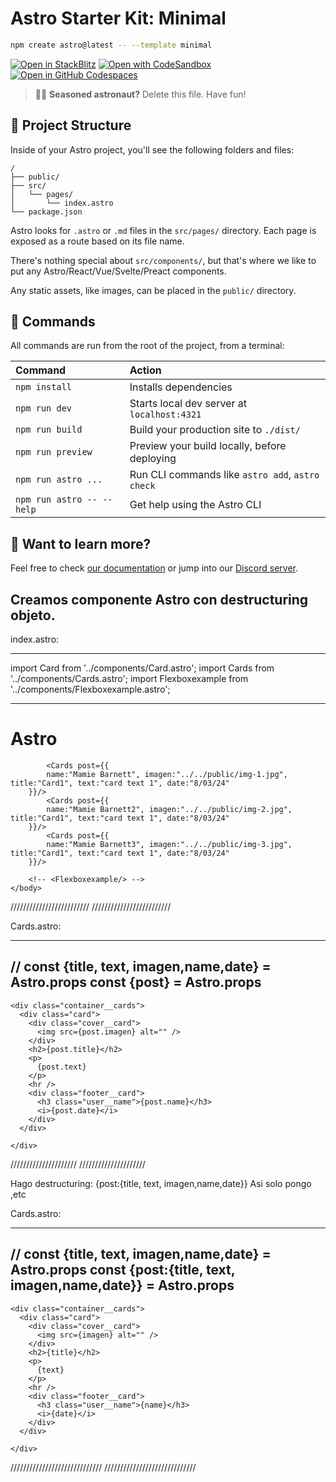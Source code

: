 # Astro Starter Kit: Minimal

```sh
npm create astro@latest -- --template minimal
```

[![Open in StackBlitz](https://developer.stackblitz.com/img/open_in_stackblitz.svg)](https://stackblitz.com/github/withastro/astro/tree/latest/examples/minimal)
[![Open with CodeSandbox](https://assets.codesandbox.io/github/button-edit-lime.svg)](https://codesandbox.io/p/sandbox/github/withastro/astro/tree/latest/examples/minimal)
[![Open in GitHub Codespaces](https://github.com/codespaces/badge.svg)](https://codespaces.new/withastro/astro?devcontainer_path=.devcontainer/minimal/devcontainer.json)

> 🧑‍🚀 **Seasoned astronaut?** Delete this file. Have fun!

## 🚀 Project Structure

Inside of your Astro project, you'll see the following folders and files:

```text
/
├── public/
├── src/
│   └── pages/
│       └── index.astro
└── package.json
```

Astro looks for `.astro` or `.md` files in the `src/pages/` directory. Each page is exposed as a route based on its file name.

There's nothing special about `src/components/`, but that's where we like to put any Astro/React/Vue/Svelte/Preact components.

Any static assets, like images, can be placed in the `public/` directory.

## 🧞 Commands

All commands are run from the root of the project, from a terminal:

| Command                   | Action                                           |
| :------------------------ | :----------------------------------------------- |
| `npm install`             | Installs dependencies                            |
| `npm run dev`             | Starts local dev server at `localhost:4321`      |
| `npm run build`           | Build your production site to `./dist/`          |
| `npm run preview`         | Preview your build locally, before deploying     |
| `npm run astro ...`       | Run CLI commands like `astro add`, `astro check` |
| `npm run astro -- --help` | Get help using the Astro CLI                     |

## 👀 Want to learn more?

Feel free to check [our documentation](https://docs.astro.build) or jump into our [Discord server](https://astro.build/chat).

## Creamos componente Astro con destructuring objeto.

index.astro:

---
import Card from '../components/Card.astro';
import Cards from '../components/Cards.astro';
import Flexboxexample from '../components/Flexboxexample.astro';



---

<html lang="en">
	<head>
		<meta charset="utf-8" />
		<link rel="icon" type="image/svg+xml" href="/favicon.svg" />
		<meta name="viewport" content="width=device-width" />
		<meta name="generator" content={Astro.generator} />
		<title>Astro</title>
	</head>
	<body>
		<h1>Astro</h1>
		<!-- <Card title="Card1" text="card text 1"></Card>
		<Card title="Card2" text="card text 1"></Card>
		<Card title="Card3" text="card text 1"></Card> -->


			<Cards post={{
			name:"Mamie Barnett", imagen:"../../public/img-1.jpg", title:"Card1", text:"card text 1", date:"8/03/24"	
		}}/>
			<Cards post={{
			name:"Mamie Barnett2", imagen:"../../public/img-2.jpg", title:"Card1", text:"card text 1", date:"8/03/24"	
		}}/>
			<Cards post={{
			name:"Mamie Barnett3", imagen:"../../public/img-3.jpg", title:"Card1", text:"card text 1", date:"8/03/24"	
		}}/>

		<!-- <Flexboxexample/> -->
	</body>
</html>

/////////////////////////
/////////////////////////

Cards.astro:

---
// const {title, text, imagen,name,date} = Astro.props
const {post} = Astro.props
---

<!doctype html>
<html lang="en">
  <head>
    <meta charset="UTF-8" />
    <meta http-equiv="X-UA-Compatible" content="IE=edge" />
    <meta name="viewport" content="width=device-width, initial-scale=1.0" />
    <title>Astro CARD</title>
    <!-- <link rel="stylesheet" href="css/estilos-flex.css"> -->
    <!-- <link rel="stylesheet" href="css/estilos-grid.css" /> -->
  </head>
  <body>
    <div class="container__background-triangle">
      <div class="triangle triangle1"></div>
      <div class="triangle triangle2"></div>
      <div class="triangle triangle3"></div>
    </div>

    <div class="container__cards">
      <div class="card">
        <div class="cover__card">
          <img src={post.imagen} alt="" />
        </div>
        <h2>{post.title}</h2>
        <p>
          {post.text}
        </p>
        <hr />
        <div class="footer__card">
          <h3 class="user__name">{post.name}</h3>
          <i>{post.date}</i>
        </div>
      </div>

    </div>
  </body>
</html>


/////////////////////
/////////////////////

Hago destructuring:
{post:{title, text, imagen,name,date}}
Asi solo pongo  <img src={imagen} alt="" /> ,etc

Cards.astro:

---
// const {title, text, imagen,name,date} = Astro.props
const {post:{title, text, imagen,name,date}} = Astro.props
---

<!doctype html>
<html lang="en">
  <head>
    <meta charset="UTF-8" />
    <meta http-equiv="X-UA-Compatible" content="IE=edge" />
    <meta name="viewport" content="width=device-width, initial-scale=1.0" />
    <title>Astro CARD</title>
    <!-- <link rel="stylesheet" href="css/estilos-flex.css"> -->
    <!-- <link rel="stylesheet" href="css/estilos-grid.css" /> -->
  </head>
  <body>
    <div class="container__background-triangle">
      <div class="triangle triangle1"></div>
      <div class="triangle triangle2"></div>
      <div class="triangle triangle3"></div>
    </div>

    <div class="container__cards">
      <div class="card">
        <div class="cover__card">
          <img src={imagen} alt="" />
        </div>
        <h2>{title}</h2>
        <p>
          {text}
        </p>
        <hr />
        <div class="footer__card">
          <h3 class="user__name">{name}</h3>
          <i>{date}</i>
        </div>
      </div>

    </div>
  </body>
</html>


/////////////////////////////
/////////////////////////////
